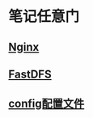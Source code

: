 # 笔记任意门

## [Nginx](https://github.com/yueyue-Yan/Micro-service-notes/tree/nginx)
## [FastDFS](https://github.com/yueyue-Yan/Micro-service-notes/tree/fastdfs)

## [config配置文件](https://github.com/yueyue-Yan/Micro-service-notes/tree/config)



